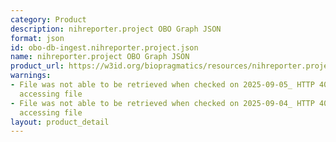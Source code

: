 ```yaml
---
category: Product
description: nihreporter.project OBO Graph JSON
format: json
id: obo-db-ingest.nihreporter.project.json
name: nihreporter.project OBO Graph JSON
product_url: https://w3id.org/biopragmatics/resources/nihreporter.project/nihreporter.project.json
warnings:
- File was not able to be retrieved when checked on 2025-09-05_ HTTP 404 error when
  accessing file
- File was not able to be retrieved when checked on 2025-09-04_ HTTP 404 error when
  accessing file
layout: product_detail
---
```

